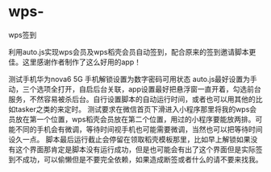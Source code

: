 # wps-
wps签到

利用auto.js实现wps会员及wps稻壳会员自动签到，配合原来的签到邀请脚本更佳。这里感谢作者制作了这么好用的app！

测试手机华为nova6 5G
手机解锁设置为数字密码可用状态
auto.js最好设置为手动，三个选项全打开，自启后台关联，app设置最好把悬浮窗一直开着，勾选前台服务，不然容易被杀后台。自行设置脚本的自动运行时间，或者也可以用其他的比如tasker之类的来定时。
测试要求在微信首页下滑进入小程序那里将我的wps会员放在第一个位置，wps稻壳会员放在第二个位置，用过的小程序要能放两排。可能不同的手机会有微调，等待时间视手机也可能需要微调，当然也可以把等待时间设久一点。
脚本最后运行截止会停留在领取稻壳模板那里，比如早上解锁如果没有这个界面那肯定是脚本没有运行成功，但是也可能会有出了这个界面但是实际签到不成功，可以偷懒但是不要完全依赖，如果造成断签或者什么的请不要来找我。
